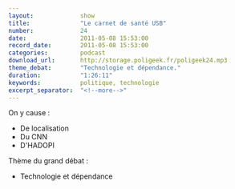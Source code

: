 ```yaml
---
layout:             show
title:              "Le carnet de santé USB"
number:             24
date:               2011-05-08 15:53:00
record_date:        2011-05-08 15:53:00
categories:         podcast
download_url:       http://storage.poligeek.fr/poligeek24.mp3
theme_debat:        "Technologie et dépendance."
duration:           "1:26:11"
keywords:           politique, technologie
excerpt_separator:  "<!--more-->"
---
```



On y cause :

- De localisation
- Du CNN
- D'HADOPI

Thème du grand débat :

- Technologie et dépendance
